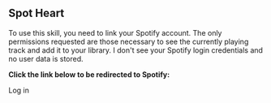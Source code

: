 ## Spot Heart

To use this skill, you need to link your Spotify account. The only permissions requested are those necessary to see the currently playing track and add it to your library. I don't see your Spotify login credentials and no user data is stored.

**Click the link below to be redirected to Spotify:**

<a id="login-link">Log in</a>

<script src="https://ajax.googleapis.com/ajax/libs/jquery/3.4.0/jquery.min.js"></script>
<script src="https://unpkg.com/@ungap/url-search-params@0.1.2/min.js"></script>
<script>
  params=new URLSearchParams(location.search);
  $("#login-link").attr("href", "https://accounts.spotify.com/authorize?nosignup=true&" + params.toString());
</script>

